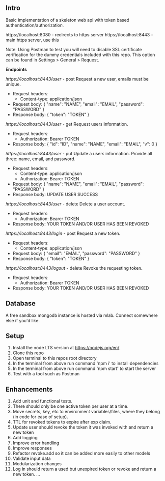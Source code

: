 ## Intro
Basic implementation of a skeleton web api with token based authentication/authorization.

https://localhost:8080 - redirects to https server
https://localhost:8443 - main https server, use this

Note: Using Postman to test you will need to disable SSL certificate verification for the dummy credentials included with this repo. This option can be found in Settings > General > Request.

**Endpoints**

*https://localhost:8443/user* - post
Request a new user, emails must be unique.
 - Request headers:
    * Content-type: application/json
 - Request body:
    {
      "name": "NAME",
      "email": "EMAIL",
      "password": "PASSWORD"
    }
 - Response body:
    {
      "token": "TOKEN"
    }

*https://localhost:8443/user* - get
Request users information.
 - Request headers:
    * Authorization: Bearer TOKEN
 - Response body:
    {
      "id": "ID",
      "name": "NAME",
      "email": "EMAIL",
      "v": 0
    }

*https://localhost:8443/user* - put
Update a users information. Provide all three: name, email, and password.
 - Request headers:
    * Content-type: application/json
    * Authorization: Bearer TOKEN
 - Request body:
     {
       "name": "NAME",
       "email": "EMAIL",
       "password": "PASSWORD"
     }
 - Response body: UPDATE USER SUCCESS

 *https://localhost:8443/user* - delete
 Delete a user account.
  - Request headers:
     * Authorization: Bearer TOKEN
  - Response body: YOUR TOKEN AND/OR USER HAS BEEN REVOKED

 *https://localhost:8443/login* - post
 Request a new token.
  - Request headers:
     * Content-type: application/json
  - Request body:
      {
        "email": "EMAIL",
        "password": "PASSWORD"
      }
  - Response body:
      {
        "token": "TOKEN"
      }

  *https://localhost:8443/logout* - delete
  Revoke the requesting token.
  - Request headers:
    * Authorization: Bearer TOKEN
  - Response body: YOUR TOKEN AND/OR USER HAS BEEN REVOKED

## Database
A free sandbox mongodb instance is hosted via mlab. Connect somewhere else if you'd like.

## Setup
1. Install the node LTS version at https://nodejs.org/en/
2. Clone this repo
2. Open terminal to this repos root directory
3. In the terminal from above run command 'npm i' to install dependencies
4. In the terminal from above run command 'npm start' to start the server
5. Test with a tool such as Postman

## Enhancements
1. Add unit and functional tests.
2. There should only be one active token per user at a time.
3. Move secrets, key, etc to environment variables/files, where they belong (in code for ease of setup).
4. TTL for revoked tokens to expire after exp claim.
5. Update user should revoke the token it was invoked with and return a new token
6. Add logging
7. Improve error handling
8. Improve responses
9. Refactor revoke.add so it can be added more easily to other models
10. Validate input data
11. Modularization changes
12. Log in should return a used but unexpired token or revoke and return a new token.
...
